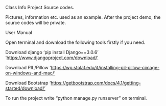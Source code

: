 Class Info Project Source codes.

Pictures, information etc. used as an example. After the project demo, the source codes will be private.

User Manual

Open terminal and download the following tools firstly if you need.

Download django ‘pip install Django==3.0.6’ ‘https://www.djangoproject.com/download/’

Download PIL/Pillow ‘https://wp.stolaf.edu/it/installing-pil-pillow-cimage-on-windows-and-mac/’

Download Bootstrap ‘https://getbootstrap.com/docs/4.1/getting-started/download/’

To run the project write “python manage.py runserver” on terminal.



